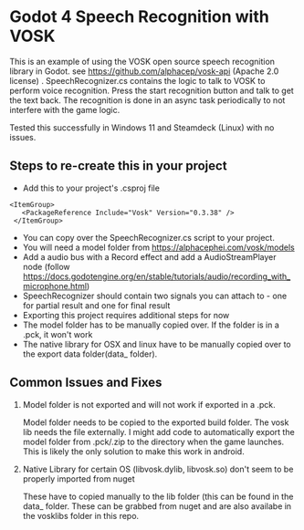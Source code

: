 # Godot 4 Speech Recognition with VOSK
 This is an example of using the VOSK open source speech recognition library in Godot.
 see https://github.com/alphacep/vosk-api (Apache 2.0 license) .
 SpeechRecognizer.cs contains the logic to talk to VOSK to perform voice recognition.
 Press the start recognition button and talk to get the text back.
 The recognition is done in an async task periodically to not interfere with the game logic.
 
 Tested this successfully in Windows 11 and Steamdeck (Linux) with no issues. 


## Steps to re-create this in your project

 - Add this to your project's .csproj file
 ```
 <ItemGroup>
    <PackageReference Include="Vosk" Version="0.3.38" />
  </ItemGroup>
  ``` 
 - You can copy over the SpeechRecognizer.cs script to your project.
 - You will need a model folder from https://alphacephei.com/vosk/models
 - Add a audio bus with a Record effect and add a AudioStreamPlayer node
 (follow https://docs.godotengine.org/en/stable/tutorials/audio/recording_with_microphone.html)
 - SpeechRecognizer should contain two signals you can attach to - one for partial result and one for final result
 - Exporting this project requires additional steps for now 
  - The model folder has to be manually copied over. If the folder is in a .pck, it won't work
  - The native library for OSX and linux have to be manually copied over to the export data folder(data_ folder).
 
 
## Common Issues and Fixes
 1. Model folder is not exported and will not work if exported in a .pck.
	
	Model folder needs to be copied to the exported build folder. The vosk lib needs the file externally. 
	I might add code to automatically export the model folder from .pck/.zip to the directory when the game launches.
	This is likely the only solution to make this work in android.
	
 2. Native Library for certain OS (libvosk.dylib, libvosk.so) don't seem to be properly imported from nuget
   
    These have to copied manually to the lib folder (this can be found in the data_<your project> folder. These can be grabbed from nuget and are also availabe in the vosklibs
	folder in this repo.

 
